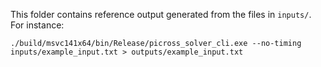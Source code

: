 This folder contains reference output generated from the files in `inputs/`. For instance:

`./build/msvc141x64/bin/Release/picross_solver_cli.exe --no-timing inputs/example_input.txt > outputs/example_input.txt`
